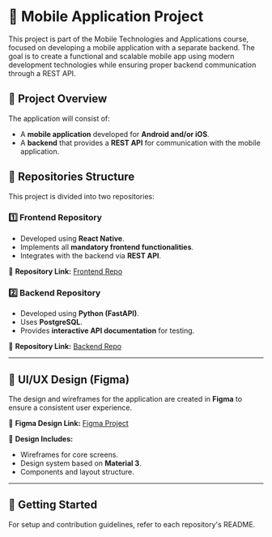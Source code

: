 # 📱 Mobile Application Project
This project is part of the Mobile Technologies and Applications course, focused on developing a mobile application with a separate backend. The goal is to create a functional and scalable mobile app using modern development technologies while ensuring proper backend communication through a REST API.

## 📌 Project Overview
The application will consist of:

- A **mobile application** developed for **Android and/or iOS**.
- A **backend** that provides a **REST API** for communication with the mobile application.

## 📂 Repositories Structure
This project is divided into two repositories:

### 1️⃣ **Frontend Repository**
- Developed using **React Native**.
- Implements all **mandatory frontend functionalities**.
- Integrates with the backend via **REST API**.

🔗 **Repository Link:** [Frontend Repo](https://github.com/your-org/frontend)

### 2️⃣ **Backend Repository**
- Developed using **Python (FastAPI)**.
- Uses **PostgreSQL**.
- Provides **interactive API documentation** for testing.

🔗 **Repository Link:** [Backend Repo](https://github.com/your-org/backend)

---

## 🎨 UI/UX Design (Figma)
The design and wireframes for the application are created in **Figma** to ensure a consistent user experience.

🔗 **Figma Design Link:** [Figma Project](https://www.figma.com/design/bgWJU4vmLcKdq6448wBSAU/MTAA-APP-MD3?node-id=59796-555&p=f&t=PRIzeDSWE4dFbi6p-0)

📌 **Design Includes:**
- Wireframes for core screens.
- Design system based on **Material 3**.
- Components and layout structure.

---

## 🚀 Getting Started
For setup and contribution guidelines, refer to each repository's README.

